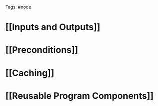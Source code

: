Tags: #node 
# [[Inputs and Outputs]]
# [[Preconditions]]
# [[Caching]]
# [[Reusable Program Components]]